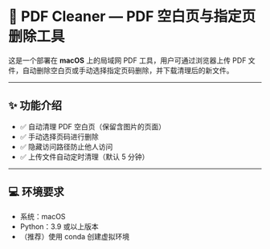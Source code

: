 # 📄 PDF Cleaner — PDF 空白页与指定页删除工具

这是一个部署在 **macOS** 上的局域网 PDF 工具，用户可通过浏览器上传 PDF 文件，自动删除空白页或手动选择指定页码删除，并下载清理后的新文件。

---

## ✨ 功能介绍

- ✅ 自动清理 PDF 空白页（保留含图片的页面）
- ✅ 手动选择页码进行删除
- ✅ 隐藏访问路径防止他人访问
- ✅ 上传文件自动定时清理（默认 5 分钟）

---

## 💻 环境要求

- 系统：macOS
- Python：3.9 或以上版本
- （推荐）使用 conda 创建虚拟环境

